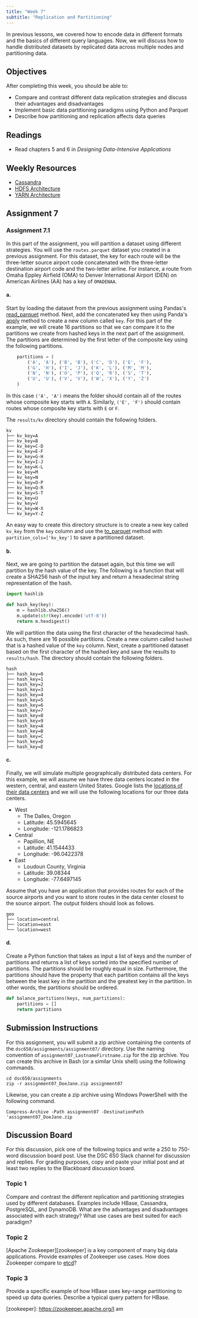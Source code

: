 ```yaml
---
title: "Week 7"
subtitle: "Replication and Partitioning"
---
```


In previous lessons, we covered how to encode data in different formats and the basics of different query languages.  Now, we will discuss how to handle distributed datasets by replicated data across multiple nodes and partitioning data. 

## Objectives

After completing this week, you should be able to:

* Compare and contrast different data replication strategies and discuss their advantages and disadvantages
* Implement basic data partitioning paradigms using Python and Parquet
* Describe how partitioning and replication affects data queries

## Readings

* Read chapters 5 and 6 in *Designing Data-Intensive Applications*

## Weekly Resources

* [Cassandra][cassandra-architecture]
* [HDFS Architecture][hdfs-architecture]
* [YARN Architecture][yarn-architecture]

## Assignment 7

### Assignment 7.1

In this part of the assignment, you will partition a dataset using different strategies.  You will use the `routes.parquet` dataset you created in a previous assignment. For this dataset, the key for each route will be the three-letter source airport code concatenated with the three-letter destination airport code and the two-letter airline.  For instance, a route from Omaha Eppley Airfield (OMA) to Denver International Airport (DEN) on American Airlines (AA) has a key of `OMADENAA`.  

#### a. 

Start by loading the dataset from the previous assignment using Pandas's [read_parquet][pandas-read-parquet] method. Next, add the concatenated key then using Panda's [apply][pandas-apply] method to create a new column called `key`. For this part of the example, we will create 16 partitions so that we can compare it to the partitions we create from hashed keys in the next part of the assignment.  The partitions are determined by the first letter of the composite key using the following partitions. 

```python
    partitions = (
        ('A', 'A'), ('B', 'B'), ('C', 'D'), ('E', 'F'),
        ('G', 'H'), ('I', 'J'), ('K', 'L'), ('M', 'M'),
        ('N', 'N'), ('O', 'P'), ('Q', 'R'), ('S', 'T'),
        ('U', 'U'), ('V', 'V'), ('W', 'X'), ('Y', 'Z')
    )
```

In this case `('A', 'A')` means the folder should contain all of the routes whose composite key starts with `A`.  Similarly, `('E', 'F')` should contain routes whose composite key starts with `E` or `F`. 

The `results/kv` directory should contain the following folders.

```shell
kv
├── kv_key=A
├── kv_key=B
├── kv_key=C-D
├── kv_key=E-F
├── kv_key=G-H
├── kv_key=I-J
├── kv_key=K-L
├── kv_key=M
├── kv_key=N
├── kv_key=O-P
├── kv_key=Q-R
├── kv_key=S-T
├── kv_key=U
├── kv_key=V
├── kv_key=W-X
└── kv_key=Y-Z
```

An easy way to create this directory structure is to create a new key called `kv_key` from the `key` column and use the [to_parquet][pandas-to-parquet] method with `partition_cols=['kv_key']` to save a partitioned dataset. 

#### b. 

Next, we are going to partition the dataset again, but this time we will partition by the hash value of the key.  The following is a function that will create a SHA256 hash of the input key and return a hexadecimal string representation of the hash. 

```python
import hashlib

def hash_key(key):
    m = hashlib.sha256()
    m.update(str(key).encode('utf-8'))
    return m.hexdigest()
```

We will partition the data using the first character of the hexadecimal hash.  As such, there are 16 possible partitions. Create a new column called `hashed` that is a hashed value of the `key` column.  Next, create a partitioned dataset based on the first character of the hashed key and save the results to `results/hash`.  The directory should contain the following folders. 

```shell 
hash
├── hash_key=0
├── hash_key=1
├── hash_key=2
├── hash_key=3
├── hash_key=4
├── hash_key=5
├── hash_key=6
├── hash_key=7
├── hash_key=8
├── hash_key=9
├── hash_key=A
├── hash_key=B
├── hash_key=C
├── hash_key=D
├── hash_key=E
```

#### c. 

Finally, we will simulate multiple geographically distributed data centers. For this example, we will assume we have three data centers located in the western, central, and eastern United States.  Google lists the [locations of their data centers][google-datacenters] and we will use the following locations for our three data centers. 
* West
    * The Dalles, Oregon
    * Latitude: 45.5945645
    * Longitude: -121.1786823
* Central
    * Papillion, NE
    * Latitude: 41.1544433
    * Longitude: -96.0422378
* East
    * Loudoun County, Virginia
    * Latitude: 39.08344
    * Longitude: -77.6497145

Assume that you have an application that provides routes for each of the source airports and you want to store routes in the data center closest to the source airport.  The output folders should look as follows. 

```shell
geo
├── location=central
├── location=east
└── location=west
```

#### d. 

Create a Python function that takes as input a list of keys and the number of partitions and returns a list of keys sorted into the specified number of partitions. The partitions should be roughly equal in size. Furthermore, the partitions should have the property that each partition contains all the keys between the least key in the partition and the greatest key in the partition.  In other words, the partitions should be ordered.  

```python
def balance_partitions(keys, num_partitions):
    partitions = []
    return partitions
```

## Submission Instructions

For this assignment, you will submit a zip archive containing the contents of the `dsc650/assignments/assignment07/` directory. Use the naming convention of `assignment07_LastnameFirstname.zip` for the zip archive. You can create this archive in Bash (or a similar Unix shell) using the following commands. 

```shell
cd dsc650/assignments
zip -r assignment07_DoeJane.zip assignment07
```

Likewise, you can create a zip archive using Windows PowerShell with the following command. 

```shell
Compress-Archive -Path assignment07 -DestinationPath 'assignment07_DoeJane.zip
```

## Discussion Board

For this discussion, pick one of the following topics and write a 250 to 750-word discussion board post. Use the DSC 650 Slack channel for discussion and replies.  For grading purposes, copy and paste your initial post and at least two replies to the Blackboard discussion board. 

### Topic 1
 
 Compare and contrast the different replication and partitioning strategies used by different databases.  Examples include HBase, Cassandra, PostgreSQL, and DynamoDB.  What are the advantages and disadvantages associated with each strategy?  What use cases are best suited for each paradigm? 

### Topic 2

[Apache Zookeeper][zookeeper] is a key component of many big data applications.  Provide examples of Zookeeper use cases.  How does Zookeeper compare to [etcd][etcd]? 

### Topic 3

Provide a specific example of how HBase uses key-range partitioning to speed up data queries.  Describe a typical query pattern for HBase. 

[arrow-parquet]: https://arrow.apache.org/docs/python/parquet.html#writing-to-partitioned-datasets
[cassandra-architecture]: https://cassandra.apache.org/doc/latest/architecture/index.html
[etcd]: https://etcd.io/
[hdfs-architecture]: https://hadoop.apache.org/docs/stable/hadoop-project-dist/hadoop-hdfs/HdfsDesign.html
[google-datacenters]: https://www.google.com/about/datacenters/locations/
[pandas-apply]: https://pandas.pydata.org/pandas-docs/stable/reference/api/pandas.DataFrame.apply.html
[pandas-read-parquet]: https://pandas.pydata.org/pandas-docs/stable/reference/api/pandas.read_parquet.html
[pandas-to-parquet]: https://pandas.pydata.org/pandas-docs/stable/reference/api/pandas.DataFrame.to_parquet.html
[yarn-architecture]: https://hadoop.apache.org/docs/stable/hadoop-yarn/hadoop-yarn-site/YARN.html
[zookeeper]: https://zookeeper.apache.org/I am 
